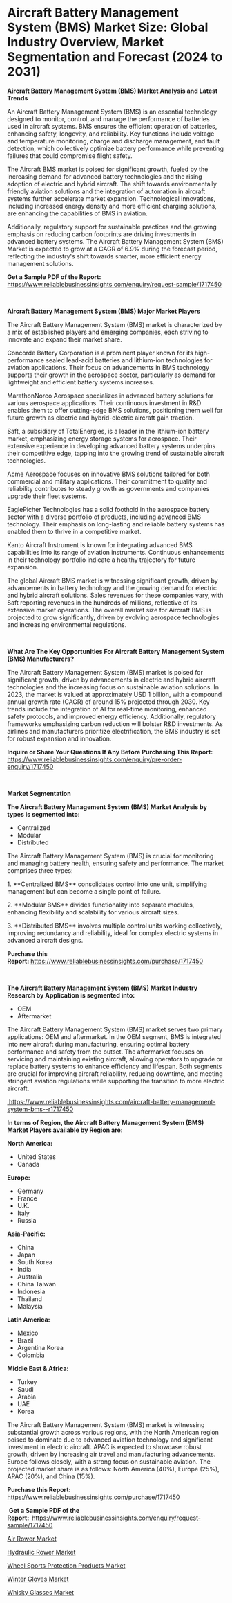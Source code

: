 <p><h1>Aircraft Battery Management System (BMS) Market Size: Global Industry Overview, Market Segmentation and Forecast (2024 to 2031)</h1></p><p><strong>Aircraft Battery Management System (BMS) Market Analysis and Latest Trends</strong></p>
<p><p>An Aircraft Battery Management System (BMS) is an essential technology designed to monitor, control, and manage the performance of batteries used in aircraft systems. BMS ensures the efficient operation of batteries, enhancing safety, longevity, and reliability. Key functions include voltage and temperature monitoring, charge and discharge management, and fault detection, which collectively optimize battery performance while preventing failures that could compromise flight safety.</p><p>The Aircraft BMS market is poised for significant growth, fueled by the increasing demand for advanced battery technologies and the rising adoption of electric and hybrid aircraft. The shift towards environmentally friendly aviation solutions and the integration of automation in aircraft systems further accelerate market expansion. Technological innovations, including increased energy density and more efficient charging solutions, are enhancing the capabilities of BMS in aviation.</p><p>Additionally, regulatory support for sustainable practices and the growing emphasis on reducing carbon footprints are driving investments in advanced battery systems. The Aircraft Battery Management System (BMS) Market is expected to grow at a CAGR of 6.9% during the forecast period, reflecting the industry's shift towards smarter, more efficient energy management solutions.</p></p>
<p><strong>Get a Sample PDF of the Report:&nbsp;</strong> <a href="https://www.reliablebusinessinsights.com/enquiry/request-sample/1717450?utm_campaign=97&utm_medium=2&utm_source=Github&utm_content=ia&utm_term=14102024&utm_id=aircraft-battery-management-system-bms">https://www.reliablebusinessinsights.com/enquiry/request-sample/1717450</a></p>
<p>&nbsp;</p>
<p><strong>Aircraft Battery Management System (BMS) Major Market Players</strong></p>
<p><p>The Aircraft Battery Management System (BMS) market is characterized by a mix of established players and emerging companies, each striving to innovate and expand their market share.</p><p>Concorde Battery Corporation is a prominent player known for its high-performance sealed lead-acid batteries and lithium-ion technologies for aviation applications. Their focus on advancements in BMS technology supports their growth in the aerospace sector, particularly as demand for lightweight and efficient battery systems increases.</p><p>MarathonNorco Aerospace specializes in advanced battery solutions for various aerospace applications. Their continuous investment in R&D enables them to offer cutting-edge BMS solutions, positioning them well for future growth as electric and hybrid-electric aircraft gain traction.</p><p>Saft, a subsidiary of TotalEnergies, is a leader in the lithium-ion battery market, emphasizing energy storage systems for aerospace. Their extensive experience in developing advanced battery systems underpins their competitive edge, tapping into the growing trend of sustainable aircraft technologies.</p><p>Acme Aerospace focuses on innovative BMS solutions tailored for both commercial and military applications. Their commitment to quality and reliability contributes to steady growth as governments and companies upgrade their fleet systems.</p><p>EaglePicher Technologies has a solid foothold in the aerospace battery sector with a diverse portfolio of products, including advanced BMS technology. Their emphasis on long-lasting and reliable battery systems has enabled them to thrive in a competitive market.</p><p>Kanto Aircraft Instrument is known for integrating advanced BMS capabilities into its range of aviation instruments. Continuous enhancements in their technology portfolio indicate a healthy trajectory for future expansion.</p><p>The global Aircraft BMS market is witnessing significant growth, driven by advancements in battery technology and the growing demand for electric and hybrid aircraft solutions. Sales revenues for these companies vary, with Saft reporting revenues in the hundreds of millions, reflective of its extensive market operations. The overall market size for Aircraft BMS is projected to grow significantly, driven by evolving aerospace technologies and increasing environmental regulations.</p></p>
<p>&nbsp;</p>
<p><strong>What Are The Key Opportunities For Aircraft Battery Management System (BMS) Manufacturers?</strong></p>
<p><p>The Aircraft Battery Management System (BMS) market is poised for significant growth, driven by advancements in electric and hybrid aircraft technologies and the increasing focus on sustainable aviation solutions. In 2023, the market is valued at approximately USD 1 billion, with a compound annual growth rate (CAGR) of around 15% projected through 2030. Key trends include the integration of AI for real-time monitoring, enhanced safety protocols, and improved energy efficiency. Additionally, regulatory frameworks emphasizing carbon reduction will bolster R&D investments. As airlines and manufacturers prioritize electrification, the BMS industry is set for robust expansion and innovation.</p></p>
<p><strong>Inquire or Share Your Questions If Any Before Purchasing This Report:</strong> <a href="https://www.reliablebusinessinsights.com/enquiry/pre-order-enquiry/1717450?utm_campaign=97&utm_medium=2&utm_source=Github&utm_content=ia&utm_term=14102024&utm_id=aircraft-battery-management-system-bms">https://www.reliablebusinessinsights.com/enquiry/pre-order-enquiry/1717450</a></p>
<p>&nbsp;</p>
<p><strong>Market Segmentation</strong></p>
<p><strong>The Aircraft Battery Management System (BMS) Market Analysis by types is segmented into:</strong></p>
<p><ul><li>Centralized</li><li>Modular</li><li>Distributed</li></ul></p>
<p><p>The Aircraft Battery Management System (BMS) is crucial for monitoring and managing battery health, ensuring safety and performance. The market comprises three types: </p><p>1. **Centralized BMS** consolidates control into one unit, simplifying management but can become a single point of failure.</p><p>   </p><p>2. **Modular BMS** divides functionality into separate modules, enhancing flexibility and scalability for various aircraft sizes.</p><p>3. **Distributed BMS** involves multiple control units working collectively, improving redundancy and reliability, ideal for complex electric systems in advanced aircraft designs.</p></p>
<p><strong>Purchase this Report:&nbsp;</strong><a href="https://www.reliablebusinessinsights.com/purchase/1717450?utm_campaign=97&utm_medium=2&utm_source=Github&utm_content=ia&utm_term=14102024&utm_id=aircraft-battery-management-system-bms">https://www.reliablebusinessinsights.com/purchase/1717450</a></p>
<p>&nbsp;</p>
<p><strong>The Aircraft Battery Management System (BMS) Market Industry Research by Application is segmented into:</strong></p>
<p><ul><li>OEM</li><li>Aftermarket</li></ul></p>
<p><p>The Aircraft Battery Management System (BMS) market serves two primary applications: OEM and aftermarket. In the OEM segment, BMS is integrated into new aircraft during manufacturing, ensuring optimal battery performance and safety from the outset. The aftermarket focuses on servicing and maintaining existing aircraft, allowing operators to upgrade or replace battery systems to enhance efficiency and lifespan. Both segments are crucial for improving aircraft reliability, reducing downtime, and meeting stringent aviation regulations while supporting the transition to more electric aircraft.</p></p>
<p><a href="https://www.reliablebusinessinsights.com/aircraft-battery-management-system-bms--r1717450?utm_campaign=97&utm_medium=2&utm_source=Github&utm_content=ia&utm_term=14102024&utm_id=aircraft-battery-management-system-bms">&nbsp;https://www.reliablebusinessinsights.com/aircraft-battery-management-system-bms--r1717450</a></p>
<p><strong>In terms of Region, the Aircraft Battery Management System (BMS) Market Players available by Region are:</strong></p>
<p>
    <p> <strong> North America: </strong>
        <ul>
            <li>United States</li>
            <li>Canada</li>
        </ul>
        </p> 
    <p> <strong> Europe: </strong>
        <ul>
            <li>Germany</li>
            <li>France</li>
            <li>U.K.</li>
            <li>Italy</li>
            <li>Russia</li>
        </ul>
        </p> 
    <p> <strong> Asia-Pacific: </strong>
        <ul>
            <li>China</li>
            <li>Japan</li>
            <li>South Korea</li>
            <li>India</li>
            <li>Australia</li>
            <li>China Taiwan</li>
            <li>Indonesia</li>
            <li>Thailand</li>
            <li>Malaysia</li>
        </ul>
        </p> 
    <p> <strong> Latin America: </strong>
        <ul>
            <li>Mexico</li>
            <li>Brazil</li>
            <li>Argentina Korea</li>
            <li>Colombia</li>
        </ul>
        </p> 
    <p> <strong> Middle East & Africa: </strong>
        <ul>
            <li>Turkey</li>
            <li>Saudi</li>
            <li>Arabia</li>
            <li>UAE</li>
            <li>Korea</li>
        </ul>
    </p>
    </p>
<p><p>The Aircraft Battery Management System (BMS) market is witnessing substantial growth across various regions, with the North American region poised to dominate due to advanced aviation technology and significant investment in electric aircraft. APAC is expected to showcase robust growth, driven by increasing air travel and manufacturing advancements. Europe follows closely, with a strong focus on sustainable aviation. The projected market share is as follows: North America (40%), Europe (25%), APAC (20%), and China (15%).</p></p>
<p><strong>Purchase this Report: </strong><a href="https://www.reliablebusinessinsights.com/purchase/1717450?utm_campaign=97&utm_medium=2&utm_source=Github&utm_content=ia&utm_term=14102024&utm_id=aircraft-battery-management-system-bms">https://www.reliablebusinessinsights.com/purchase/1717450</a></p>
<p>&nbsp;<strong>Get a Sample PDF of the Report:&nbsp;&nbsp;</strong><a href="https://www.reliablebusinessinsights.com/enquiry/request-sample/1717450?utm_campaign=97&utm_medium=2&utm_source=Github&utm_content=ia&utm_term=14102024&utm_id=aircraft-battery-management-system-bms">https://www.reliablebusinessinsights.com/enquiry/request-sample/1717450</a></p>
<p><strong></strong></p>
<p><p><a href="https://github.com/KejsiLoshi121/Market-Research-Report-List-1/blob/main/air-rower-market.md?utm_campaign=97&utm_medium=2&utm_source=Github&utm_content=ia&utm_term=14102024&utm_id=aircraft-battery-management-system-bms">Air Rower Market</a></p><p><a href="https://github.com/delorasywf/Market-Research-Report-List-1/blob/main/hydraulic-rower-market.md?utm_campaign=97&utm_medium=2&utm_source=Github&utm_content=ia&utm_term=14102024&utm_id=aircraft-battery-management-system-bms">Hydraulic Rower Market</a></p><p><a href="https://www.linkedin.com/pulse/wheel-sports-protection-products-industry-sector-new-technologies-kh9nf?trk=public_post_embed_feed-article-content&utm_campaign=97&utm_medium=2&utm_source=Github&utm_content=ia&utm_term=14102024&utm_id=aircraft-battery-management-system-bms">Wheel Sports Protection Products Market</a></p><p><a href="https://www.linkedin.com/pulse/charting-future-comprehensive-analysis-global-winter-gloves-clruf?trk=public_post_embed_feed-article-content&utm_campaign=97&utm_medium=2&utm_source=Github&utm_content=ia&utm_term=14102024&utm_id=aircraft-battery-management-system-bms">Winter Gloves Market</a></p><p><a href="https://www.linkedin.com/pulse/global-whisky-glasses-market-trends-innovations-forward-looking-dgfqf?trk=public_post_embed_feed-article-content&utm_campaign=97&utm_medium=2&utm_source=Github&utm_content=ia&utm_term=14102024&utm_id=aircraft-battery-management-system-bms">Whisky Glasses Market</a></p></p>